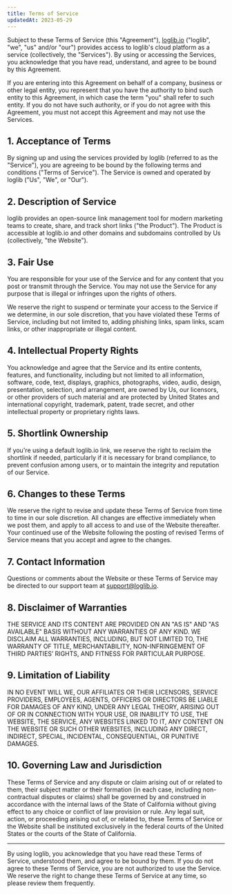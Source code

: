```yaml
---
title: Terms of Service
updatedAt: 2023-05-29
---
```


Subject to these Terms of Service (this "Agreement"), [loglib.io](/) ("loglib", "we", "us" and/or "our") provides access to loglib's cloud platform as a service (collectively, the "Services"). By using or accessing the Services, you acknowledge that you have read, understand, and agree to be bound by this Agreement.

If you are entering into this Agreement on behalf of a company, business or other legal entity, you represent that you have the authority to bind such entity to this Agreement, in which case the term "you" shall refer to such entity. If you do not have such authority, or if you do not agree with this Agreement, you must not accept this Agreement and may not use the Services.

## 1. Acceptance of Terms

By signing up and using the services provided by loglib (referred to as the "Service"), you are agreeing to be bound by the following terms and conditions ("Terms of Service"). The Service is owned and operated by loglib ("Us", "We", or "Our").

## 2. Description of Service

loglib provides an open-source link management tool for modern marketing teams to create, share, and track short links ("the Product"). The Product is accessible at loglib.io and other domains and subdomains controlled by Us (collectively, "the Website").

## 3. Fair Use

You are responsible for your use of the Service and for any content that you post or transmit through the Service. You may not use the Service for any purpose that is illegal or infringes upon the rights of others.

We reserve the right to suspend or terminate your access to the Service if we determine, in our sole discretion, that you have violated these Terms of Service, including but not limited to, adding phishing links, spam links, scam links, or other inappropriate or illegal content.

## 4. Intellectual Property Rights

You acknowledge and agree that the Service and its entire contents, features, and functionality, including but not limited to all information, software, code, text, displays, graphics, photographs, video, audio, design, presentation, selection, and arrangement, are owned by Us, our licensors, or other providers of such material and are protected by United States and international copyright, trademark, patent, trade secret, and other intellectual property or proprietary rights laws.

## 5. Shortlink Ownership

If you're using a default loglib.io link, we reserve the right to reclaim the shortlink if needed, particularly if it is necessary for brand compliance, to prevent confusion among users, or to maintain the integrity and reputation of our Service.

## 6. Changes to these Terms

We reserve the right to revise and update these Terms of Service from time to time in our sole discretion. All changes are effective immediately when we post them, and apply to all access to and use of the Website thereafter. Your continued use of the Website following the posting of revised Terms of Service means that you accept and agree to the changes.

## 7. Contact Information

Questions or comments about the Website or these Terms of Service may be directed to our support team at <support@loglib.io>.

## 8. Disclaimer of Warranties

THE SERVICE AND ITS CONTENT ARE PROVIDED ON AN "AS IS" AND "AS AVAILABLE" BASIS WITHOUT ANY WARRANTIES OF ANY KIND. WE DISCLAIM ALL WARRANTIES, INCLUDING, BUT NOT LIMITED TO, THE WARRANTY OF TITLE, MERCHANTABILITY, NON-INFRINGEMENT OF THIRD PARTIES’ RIGHTS, AND FITNESS FOR PARTICULAR PURPOSE.

## 9. Limitation of Liability

IN NO EVENT WILL WE, OUR AFFILIATES OR THEIR LICENSORS, SERVICE PROVIDERS, EMPLOYEES, AGENTS, OFFICERS OR DIRECTORS BE LIABLE FOR DAMAGES OF ANY KIND, UNDER ANY LEGAL THEORY, ARISING OUT OF OR IN CONNECTION WITH YOUR USE, OR INABILITY TO USE, THE WEBSITE, THE SERVICE, ANY WEBSITES LINKED TO IT, ANY CONTENT ON THE WEBSITE OR SUCH OTHER WEBSITES, INCLUDING ANY DIRECT, INDIRECT, SPECIAL, INCIDENTAL, CONSEQUENTIAL, OR PUNITIVE DAMAGES.

## 10. Governing Law and Jurisdiction

These Terms of Service and any dispute or claim arising out of or related to them, their subject matter or their formation (in each case, including non-contractual disputes or claims) shall be governed by and construed in accordance with the internal laws of the State of California without giving effect to any choice or conflict of law provision or rule. Any legal suit, action, or proceeding arising out of, or related to, these Terms of Service or the Website shall be instituted exclusively in the federal courts of the United States or the courts of the State of California.

---

By using loglib, you acknowledge that you have read these Terms of Service, understood them, and agree to be bound by them. If you do not agree to these Terms of Service, you are not authorized to use the Service. We reserve the right to change these Terms of Service at any time, so please review them frequently.
